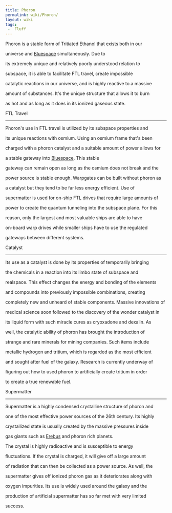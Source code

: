 ```yaml
---
title: Phoron
permalink: wiki/Phoron/
layout: wiki
tags:
 -  Fluff
---
```


Phoron is a stable form of Tritiated Ethanol that exists both in our
universe and [Bluespace](/wiki/Bluespace "wikilink") simultaneously. Due to
its extremely unique and relatively poorly understood relation to
subspace, it is able to facilitate FTL travel, create impossible
catalytic reactions in our universe, and is highly reactive to a massive
amount of substances. It's the unique structure that allows it to burn
as hot and as long as it does in its ionized gaseous state.

FTL Travel
----------

Phoron's use in FTL travel is utilized by its subspace properties and
its unique reactions with osmium. Using an osmium frame that's been
charged with a phoron catalyst and a suitable amount of power allows for
a stable gateway into [Bluespace](/wiki/Bluespace "wikilink"). This stable
gateway can remain open as long as the osmium does not break and the
power source is stable enough. Warpgates can be built without phoron as
a catalyst but they tend to be far less energy efficient. Use of
supermatter is used for on-ship FTL drives that require large amounts of
power to create the quantum tunneling into the subspace plane. For this
reason, only the largest and most valuable ships are able to have
on-board warp drives while smaller ships have to use the regulated
gateways between different systems.

Catalyst
--------

Its use as a catalyst is done by its properties of temporarily bringing
the chemicals in a reaction into its limbo state of subspace and
realspace. This effect changes the energy and bonding of the elements
and compounds into previously impossible combinations, creating
completely new and unheard of stable components. Massive innovations of
medical science soon followed to the discovery of the wonder catalyst in
its liquid form with such miracle cures as cryoxadone and dexalin. As
well, the catalytic ability of phoron has brought the introduction of
strange and rare minerals for mining companies. Such items include
metallic hydrogen and tritium, which is regarded as the most efficient
and sought after fuel of the galaxy. Research is currently underway of
figuring out how to used phoron to artificially create tritium in order
to create a true renewable fuel.

Supermatter
-----------

Supermatter is a highly condensed crystalline structure of phoron and
one of the most effective power sources of the 26th century. Its highly
crystallized state is usually created by the massive pressures inside
gas giants such as [Erebus](/wiki/Erebus "wikilink") and phoron rich planets.
The crystal is highly radioactive and is susceptible to energy
fluctuations. If the crystal is charged, it will give off a large amount
of radiation that can then be collected as a power source. As well, the
supermatter gives off ionized phoron gas as it deteriorates along with
oxygen impurities. Its use is widely used around the galaxy and the
production of artificial supermatter has so far met with very limited
success.
